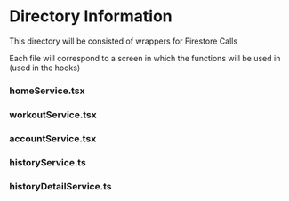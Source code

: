 # Directory Information

This directory will be consisted of wrappers for Firestore Calls

Each file will correspond to a screen in which the functions will be used in (used in the hooks)

### homeService.tsx

### workoutService.tsx

### accountService.tsx

### historyService.ts

### historyDetailService.ts